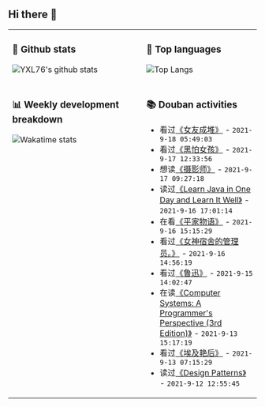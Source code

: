 ## Hi there 👋

<table>
<tr>
<td valign="top" width="54%">

### 🔭 Github stats

![YXL76's github stats](https://github-readme-stats.yxl76.vercel.app/api?username=YXL76&count_private=true&show_icons=true&include_all_commits=true&theme=prussian&line_height=28&disable_animations=true)

</td>

<td valign="top" width="46%">

### 🌱 Top languages

![Top Langs](https://github-readme-stats.yxl76.vercel.app/api/top-langs/?username=YXL76&layout=compact&theme=prussian&langs_count=8&hide=HTML,CSS,SCSS)

</td>
</tr>
<tr>
<td valign="top" width="54%">

### 📊 Weekly development breakdown

![Wakatime stats](https://github-readme-stats.yxl76.vercel.app/api/wakatime?username=YXL76&layout=compact&theme=prussian)


</td>
<td valign="top" width="46%">

### 📚 Douban activities

- 看过[《女友成堆》](http://movie.douban.com/subject/35256239/) - `2021-9-18 05:49:03`
- 看过[《黑怕女孩》](http://movie.douban.com/subject/35322686/) - `2021-9-17 12:33:56`
- 想读[《摄影师》](https://book.douban.com/subject/26870760/) - `2021-9-17 09:27:18`
- 读过[《Learn Java in One Day and Learn It Well》](https://book.douban.com/subject/35599914/) - `2021-9-16 17:01:14`
- 在看[《平家物语》](http://movie.douban.com/subject/35590029/) - `2021-9-16 15:15:29`
- 看过[《女神宿舍的管理员。》](http://movie.douban.com/subject/35083480/) - `2021-9-16 14:56:19`
- 看过[《鲁迅》](http://movie.douban.com/subject/1459399/) - `2021-9-15 14:02:47`
- 在读[《Computer Systems: A Programmer's Perspective (3rd Edition)》](https://book.douban.com/subject/26344642/) - `2021-9-13 15:17:19`
- 看过[《埃及艳后》](http://movie.douban.com/subject/1292550/) - `2021-9-13 07:15:29`
- 读过[《Design Patterns》](https://book.douban.com/subject/1436745/) - `2021-9-12 12:55:45`

</td>
</tr>
</table>

<!--
**YXL76/YXL76** is a ✨ _special_ ✨ repository because its `README.md` (this file) appears on your GitHub profile.

Here are some ideas to get you started:

- 🔭 I’m currently working on ...
- 🌱 I’m currently learning ...
- 👯 I’m looking to collaborate on ...
- 🤔 I’m looking for help with ...
- 💬 Ask me about ...
- 📫 How to reach me: ...
- 😄 Pronouns: ...
- ⚡ Fun fact: ...
-->
